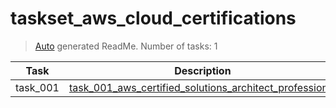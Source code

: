 # taskset_aws_cloud_certifications

> [Auto](https://github.com/codeaprendiz/learn_fullstack/blob/main/home/php/intermediate/taskset_intermediate_php/task_004_createGlobalMarkdownTable/generate-readme.php) generated ReadMe. Number of tasks: 1

| Task     | Description                                                                                                                                         |
|----------|-----------------------------------------------------------------------------------------------------------------------------------------------------|
| task_001 | [task_001_aws_certified_solutions_architect_professional](taskset_aws_cloud_certifications/task_001_aws_certified_solutions_architect_professional) |
